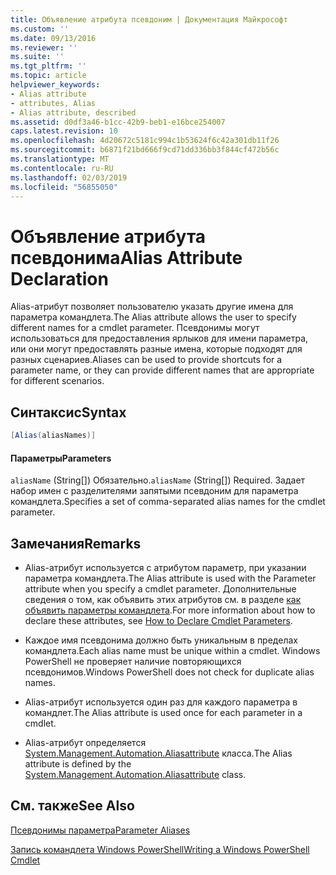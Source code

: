 ```yaml
---
title: Объявление атрибута псевдоним | Документация Майкрософт
ms.custom: ''
ms.date: 09/13/2016
ms.reviewer: ''
ms.suite: ''
ms.tgt_pltfrm: ''
ms.topic: article
helpviewer_keywords:
- Alias attribute
- attributes, Alias
- Alias attribute, described
ms.assetid: d0df3a46-b1cc-42b9-beb1-e16bce254007
caps.latest.revision: 10
ms.openlocfilehash: 4d20672c5181c994c1b53624f6c42a301db11f26
ms.sourcegitcommit: b6871f21bd666f9cd71dd336bb3f844cf472b56c
ms.translationtype: MT
ms.contentlocale: ru-RU
ms.lasthandoff: 02/03/2019
ms.locfileid: "56855050"
---
```

# <a name="alias-attribute-declaration"></a><span data-ttu-id="467e2-102">Объявление атрибута псевдонима</span><span class="sxs-lookup"><span data-stu-id="467e2-102">Alias Attribute Declaration</span></span>

<span data-ttu-id="467e2-103">Alias-атрибут позволяет пользователю указать другие имена для параметра командлета.</span><span class="sxs-lookup"><span data-stu-id="467e2-103">The Alias attribute allows the user to specify different names for a cmdlet parameter.</span></span> <span data-ttu-id="467e2-104">Псевдонимы могут использоваться для предоставления ярлыков для имени параметра, или они могут предоставлять разные имена, которые подходят для разных сценариев.</span><span class="sxs-lookup"><span data-stu-id="467e2-104">Aliases can be used to provide shortcuts for a parameter name, or they can provide different names that are appropriate for different scenarios.</span></span>

## <a name="syntax"></a><span data-ttu-id="467e2-105">Синтаксис</span><span class="sxs-lookup"><span data-stu-id="467e2-105">Syntax</span></span>

```csharp
[Alias(aliasNames)]
```

#### <a name="parameters"></a><span data-ttu-id="467e2-106">Параметры</span><span class="sxs-lookup"><span data-stu-id="467e2-106">Parameters</span></span>

<span data-ttu-id="467e2-107">`aliasName` (String[]) Обязательно.</span><span class="sxs-lookup"><span data-stu-id="467e2-107">`aliasName` (String[]) Required.</span></span> <span data-ttu-id="467e2-108">Задает набор имен с разделителями запятыми псевдоним для параметра командлета.</span><span class="sxs-lookup"><span data-stu-id="467e2-108">Specifies a set of comma-separated alias names for the cmdlet parameter.</span></span>

## <a name="remarks"></a><span data-ttu-id="467e2-109">Замечания</span><span class="sxs-lookup"><span data-stu-id="467e2-109">Remarks</span></span>

- <span data-ttu-id="467e2-110">Alias-атрибут используется с атрибутом параметр, при указании параметра командлета.</span><span class="sxs-lookup"><span data-stu-id="467e2-110">The Alias attribute is used with the Parameter attribute when you specify a cmdlet parameter.</span></span> <span data-ttu-id="467e2-111">Дополнительные сведения о том, как объявить этих атрибутов см. в разделе [как объявить параметры командлета](./how-to-declare-cmdlet-parameters.md).</span><span class="sxs-lookup"><span data-stu-id="467e2-111">For more information about how to declare these attributes, see [How to Declare Cmdlet Parameters](./how-to-declare-cmdlet-parameters.md).</span></span>

- <span data-ttu-id="467e2-112">Каждое имя псевдонима должно быть уникальным в пределах командлета.</span><span class="sxs-lookup"><span data-stu-id="467e2-112">Each alias name must be unique within a cmdlet.</span></span> <span data-ttu-id="467e2-113">Windows PowerShell не проверяет наличие повторяющихся псевдонимов.</span><span class="sxs-lookup"><span data-stu-id="467e2-113">Windows PowerShell does not check for duplicate alias names.</span></span>

- <span data-ttu-id="467e2-114">Alias-атрибут используется один раз для каждого параметра в командлет.</span><span class="sxs-lookup"><span data-stu-id="467e2-114">The Alias attribute is used once for each parameter in a cmdlet.</span></span>

- <span data-ttu-id="467e2-115">Alias-атрибут определяется [System.Management.Automation.Aliasattribute](/dotnet/api/System.Management.Automation.AliasAttribute) класса.</span><span class="sxs-lookup"><span data-stu-id="467e2-115">The Alias attribute is defined by the [System.Management.Automation.Aliasattribute](/dotnet/api/System.Management.Automation.AliasAttribute) class.</span></span>

## <a name="see-also"></a><span data-ttu-id="467e2-116">См. также</span><span class="sxs-lookup"><span data-stu-id="467e2-116">See Also</span></span>

[<span data-ttu-id="467e2-117">Псевдонимы параметра</span><span class="sxs-lookup"><span data-stu-id="467e2-117">Parameter Aliases</span></span>](./parameter-aliases.md)

[<span data-ttu-id="467e2-118">Запись командлета Windows PowerShell</span><span class="sxs-lookup"><span data-stu-id="467e2-118">Writing a Windows PowerShell Cmdlet</span></span>](./writing-a-windows-powershell-cmdlet.md)
